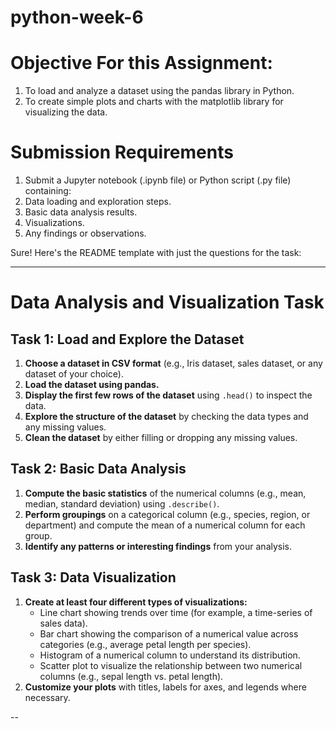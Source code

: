 # python-week-6

# Objective For this Assignment:

  1. To load and analyze a dataset using the pandas library in Python.
  2. To create simple plots and charts with the matplotlib library for visualizing the data.



# Submission Requirements
 1. Submit a Jupyter notebook (.ipynb file) or Python script (.py file) containing:
 2. Data loading and exploration steps.
 3. Basic data analysis results.
 4. Visualizations.
 5. Any findings or observations.

Sure! Here's the README template with just the questions for the task:

---

# Data Analysis and Visualization Task

## Task 1: Load and Explore the Dataset

1. **Choose a dataset in CSV format** (e.g., Iris dataset, sales dataset, or any dataset of your choice).
2. **Load the dataset using pandas.**
3. **Display the first few rows of the dataset** using `.head()` to inspect the data.
4. **Explore the structure of the dataset** by checking the data types and any missing values.
5. **Clean the dataset** by either filling or dropping any missing values.

## Task 2: Basic Data Analysis

1. **Compute the basic statistics** of the numerical columns (e.g., mean, median, standard deviation) using `.describe()`.
2. **Perform groupings** on a categorical column (e.g., species, region, or department) and compute the mean of a numerical column for each group.
3. **Identify any patterns or interesting findings** from your analysis.

## Task 3: Data Visualization

1. **Create at least four different types of visualizations:**
   - Line chart showing trends over time (for example, a time-series of sales data).
   - Bar chart showing the comparison of a numerical value across categories (e.g., average petal length per species).
   - Histogram of a numerical column to understand its distribution.
   - Scatter plot to visualize the relationship between two numerical columns (e.g., sepal length vs. petal length).
2. **Customize your plots** with titles, labels for axes, and legends where necessary.

--

